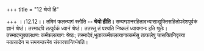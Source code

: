 +++
title = "12 श्रेयो हि"

+++
।।12.12।। तमिमं फलत्यागं स्तौति **-- श्रेयो हीति।**
सम्यग्ज्ञानरहितादभ्यासाद्युक्तिसहितोपदेशपूर्वकं ज्ञानं श्रेष्ठं।
तस्मादपि तत्पूर्वकं ध्यानं श्रेष्ठं। ततस्तु तं पश्यति निष्कलं ध्यायमानः
इति श्रुतेः। तस्मादप्युक्तलक्षणः कर्मफलत्यागः श्रेष्ठः;
तस्मादेवं,भूतात्कर्मफलत्यागात्कर्मसु तत्फलेषु चासक्तिनिवृत्त्या
मत्प्रसादेन च समनन्तरमेव संसारशान्तिर्भवति।

